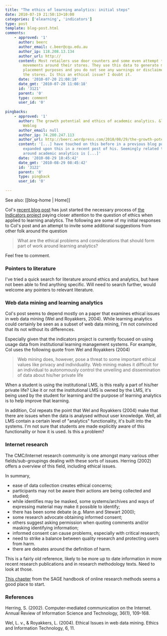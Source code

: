 ```yaml
---
title: "The ethics of learning analytics: initial steps"
date: 2010-07-19 21:50:13+10:00
categories: ['elearning', 'indicators']
type: post
template: blog-post.html
comments:
    - approved: '1'
      author: beerc
      author_email: c.beer@cqu.edu.au
      author_ip: 118.208.13.134
      author_url: http://
      content: Most retailers use door counters and some even attempt to map customer
        movements around their stores. They use this data to generate marketing and product
        placement purposes and you do not see any warnings or disclaimers when you enter
        the stores. Is this an ethical issue? I doubt it.
      date: '2010-07-20 21:08:18'
      date_gmt: '2010-07-20 11:08:18'
      id: '3121'
      parent: '0'
      type: comment
      user_id: '0'
    
pingbacks:
    - approved: '1'
      author: The growth potential and ethics of academic analytics. &laquo; Col&#039;s
        Weblog
      author_email: null
      author_ip: 74.200.247.113
      author_url: http://beerc.wordpress.com/2010/08/29/the-growth-potential-and-ethics-of-academic-analytics/
      content: '[...] have touched on this before in a previous blog posting and David
        expanded upon this in a recent post of his. Seemingly related to the ethical concerns
        around academic analytics is [...]'
      date: '2010-08-29 18:45:42'
      date_gmt: '2010-08-29 08:45:42'
      id: '3122'
      parent: '0'
      type: pingback
      user_id: '0'
    
---
```


See also: [[blog-home | Home]]

Col's [recent blog post](http://beerc.wordpress.com/2010/07/19/ethical-issues-around-data-mining-learning-management-systems/) has just started the necessary process of [the Indicators project](http://indicatorsproject.wordpress.com/) paying closer attention to the question of ethics when applied to learning analytics. The following are some of my initial responses to Col's post and an attempt to invite some additional suggestions from other folk around the question

> What are the ethical problems and considerations that should form part of work around learning analytics?

Feel free to comment.

### Pointers to literature

I've tried a quick search for literature around ethics and analytics, but have not been able to find anything specific. Will need to search further, would welcome any pointers to relevant literature.

### Web data mining and learning analytics

Col's post seems to depend mostly on a paper that examines ethical issues in web data mining (Wel and Royakkers, 2004). While learning analytics could certainly be seen as a subset of web data mining, I'm not convinced that its not without its differences.

Especially given that the indicators project is currently focused on using usage data from institutional learning management systems. For example, Col uses the following quote from Wel and Royakkers (2004)

> Web mining does, however, pose a threat to some important ethical values like privacy and individuality. Web mining makes it difficult for an individual to autonomously control the unveiling and dissemination of data about his/her private life

When a student is using the institutional LMS, is this really a part of his/her private life? Like it or not the institutional LMS is owned by the LMS, it's being used by the student for learning and the purpose of learning analytics is to help improve that learning.

In addition, Col repeats the point that Wel and Royakkers (2004) make that there are issues when the data is analysed without user knowledge. Well, all LMS contain a certain level of "analytics" functionality, it's built into the systems. I'm not sure that students are made explicitly aware of this functionality or how it is used. Is this a problem?

### Internet research

The CMC/Internet research community is one amongst many various other fields/sub-groupings dealing with these sorts of issues. Herring (2002) offers a overview of this field, including ethical issues.

In summary,

- ease of data collection creates ethical concerns;
- participants may not be aware their actions are being collected and studied;
- while identifies may be masked, some systems/archives and ways of expressing material may make it possible to identify;
- there has been some debate (e.g. Mann and Stewart 2000);
- some research advocate obtaining informed consent;
- others suggest asking permission when quoting comments and/or masking identifying information;
- informed consent can cause problems, especially with critical research;
- need to strike a balance between quality research and protecting users from harm.
- there are debates around the definition of harm.

This is a fairly old reference, likely to be more up to date information in more recent research publications and in research methodology texts. Need to look at those.

[This chapter](http://books.google.com.au/books?hl=en&lr=&id=EeMKURpicCgC&oi=fnd&pg=PA23&dq=internet+research+ethical+considerations&ots=3wR3wfB3bZ&sig=ePnFE9nJ7Lio_hfQoC3-LCiaGyA#v=onepage&q=internet%20research%20ethical%20considerations&f=false) from the SAGE handbook of online research methods seems a good place to start.

### References

Herring, S. (2002). Computer-mediated communication on the Internet. Annual Review of Information Science and Technology, 36(1), 109-168.

Wel, L. v., & Royakkers, L. (2004). Ethical Issues in web data mining. Ethics and Information Technology, 6, 11.